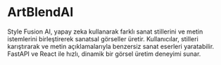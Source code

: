 # ArtBlendAI
Style Fusion AI, yapay zeka kullanarak farklı sanat stillerini ve metin istemlerini birleştirerek sanatsal görseller üretir. Kullanıcılar, stilleri karıştırarak ve metin açıklamalarıyla benzersiz sanat eserleri yaratabilir. FastAPI ve React ile hızlı, dinamik bir görsel üretim deneyimi sunar.
